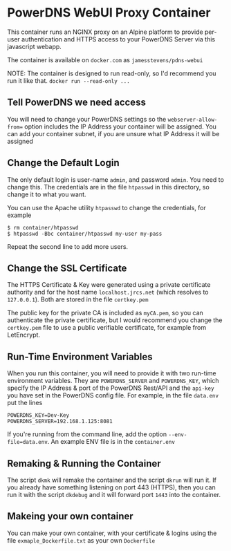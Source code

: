 # PowerDNS WebUI Proxy Container

This container runs an NGINX proxy on an Alpine platform to provide per-user 
authentication and HTTPS access to your PowerDNS Server via this javascript webapp.

The container is available on `docker.com` as `jamesstevens/pdns-webui`


NOTE: The container is designed to run read-only, so I'd recommend you run it like that.
`docker run --read-only ...`


## Tell PowerDNS we need access

You will need to change your PowerDNS settings so the `webserver-allow-from=` option
includes the IP Address your container will be assigned. You can add your
container subnet, if you are unsure what IP Address it will be assigned


## Change the Default Login

The only default login is user-name `admin`, and password `admin`. You need to 
change this. The credentials are in the file `htpasswd` in this directory, so change it to what you want.

You can use the Apache utility `htpasswd` to change the credentials, for example

	$ rm container/htpasswd
	$ htpasswd -Bbc container/htpasswd my-user my-pass

Repeat the second line to add more users.


## Change the SSL Certificate

The HTTPS Certificate & Key were generated using a private certificate authority
 and for the host name `localhost.jrcs.net` (which resolves to `127.0.0.1`). Both are stored in the file `certkey.pem`

The public key for the private CA is included as `myCA.pem`, so you can authenticate
 the private certificate, but I would recommend you change the `certkey.pem` file to use a public verifiable certificate, for example from LetEncrypt.


## Run-Time Environment Variables

When you run this container, you will need to provide it with two run-time
environment variables. They are `POWERDNS_SERVER` and `POWERDNS_KEY`, which
specify the IP Address & port of the PowerDNS Rest/API and the `api-key` you
have set in the PowerDNS config file. For example, in the file `data.env` put the lines

	POWERDNS_KEY=Dev-Key
	POWERDNS_SERVER=192.168.1.125:8081

If you're running from the command line, add the option `--env-file=data.env`. An example ENV file is in the `container.env`


## Remaking & Running the Container

The script `dkmk` will remake the container and the script `dkrun` will run it.
If you already have something listening on port 443 (HTTPS), then you can run
it with the script `dkdebug` and it will forward port `1443` into the container.


## Makeing your own container

You can make your own container, with your certificate & logins using the file `exmaple_Dockerfile.txt` as your own `Dockerfile`

